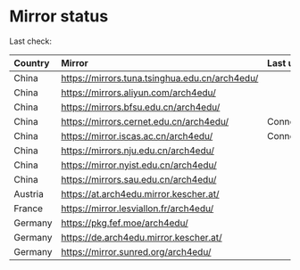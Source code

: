 <script src="./time.js"></script>
# Mirror status
Last check: <script type="text/javascript">localize(1709558531.9965358);</script>

|Country|Mirror|Last update|
|:------|:-----|:----------|
|China|https://mirrors.tuna.tsinghua.edu.cn/arch4edu/|<script type="text/javascript">localize(1709536723);</script>|
|China|https://mirrors.aliyun.com/arch4edu/|<script type="text/javascript">localize(1709536723);</script>|
|China|https://mirrors.bfsu.edu.cn/arch4edu/|<script type="text/javascript">localize(1709536723);</script>|
|China|https://mirrors.cernet.edu.cn/arch4edu/|ConnectionError|
|China|https://mirror.iscas.ac.cn/arch4edu/|ConnectionError|
|China|https://mirrors.nju.edu.cn/arch4edu/|<script type="text/javascript">localize(1709490540);</script>|
|China|https://mirror.nyist.edu.cn/arch4edu/|<script type="text/javascript">localize(1709536723);</script>|
|China|https://mirrors.sau.edu.cn/arch4edu/|<script type="text/javascript">localize(1709536723);</script>|
|Austria|https://at.arch4edu.mirror.kescher.at/|<script type="text/javascript">localize(1709536723);</script>|
|France|https://mirror.lesviallon.fr/arch4edu/|<script type="text/javascript">localize(1709490540);</script>|
|Germany|https://pkg.fef.moe/arch4edu/|<script type="text/javascript">localize(1709536723);</script>|
|Germany|https://de.arch4edu.mirror.kescher.at/|<script type="text/javascript">localize(1709536723);</script>|
|Germany|https://mirror.sunred.org/arch4edu/|<script type="text/javascript">localize(1709536723);</script>|

<script src="./tablefilter/tablefilter.js"></script>
<script src="./table.js"></script>